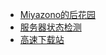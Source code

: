 * [Miyazono的后花园](https://bbs.mcgugugu.cc/)
* [服务器状态检测](https://status.mcgugugu.cc/)
* [高速下载站](https://cloud.mcgugugu.cc/)